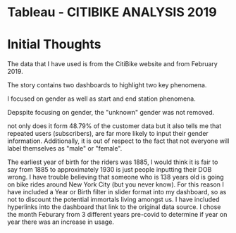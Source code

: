 # Tableau - CITIBIKE ANALYSIS 2019

# Initial Thoughts

The data that I have used is from the CitiBike website and from February 2019. 

The story contains two dashboards to highlight two key phenomena.

I focused on gender as well as start and end station phenomena.

Depspite focusing on gender, the "unknown" gender was not removed.

not only does it form 48.79% of the customer data but it also tells me that repeated users (subscribers), are far more likely to input their gender information. Additionally, it is out of respect to the fact that not everyone will label themselves as "male" or "female".


The earliest year of birth for the riders was 1885, I would think it is fair to say from 1885 to approximately 1930 is just people inputting their DOB wrong. I have trouble believing that someone who is 138 years old is going on bike rides around New York City (but you never know). For this reason I have included a Year or Birth filter in slider format into my dashboard, so as not to discount the potential immortals living amongst us.
I have included hyperlinks into the dashboard that link to the original data source.
I chose the month Feburary from 3 different years pre-covid to determine if year on year there was an increase in usage.
